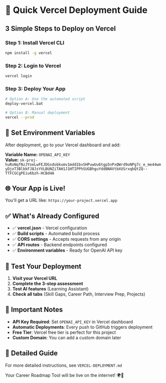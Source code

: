 # 🚀 Quick Vercel Deployment Guide

## **3 Simple Steps to Deploy on Vercel**

### **Step 1: Install Vercel CLI**
```bash
npm install -g vercel
```

### **Step 2: Login to Vercel**
```bash
vercel login
```

### **Step 3: Deploy Your App**
```bash
# Option A: Use the automated script
deploy-vercel.bat

# Option B: Manual deployment
vercel --prod
```

## **🔧 Set Environment Variables**

After deployment, go to your Vercel dashboard and add:

**Variable Name:** `OPENAI_API_KEY`  
**Value:** `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`

## **🌐 Your App is Live!**

You'll get a URL like: `https://your-project.vercel.app`

## **✅ What's Already Configured**

- ✅ **vercel.json** - Vercel configuration
- ✅ **Build scripts** - Automated build process
- ✅ **CORS settings** - Accepts requests from any origin
- ✅ **API routes** - Backend endpoints configured
- ✅ **Environment variables** - Ready for OpenAI API key

## **🎯 Test Your Deployment**

1. **Visit your Vercel URL**
2. **Complete the 3-step assessment**
3. **Test AI features** (Learning Assistant)
4. **Check all tabs** (Skill Gaps, Career Path, Interview Prep, Projects)

## **🚨 Important Notes**

- **API Key Required**: Set `OPENAI_API_KEY` in Vercel dashboard
- **Automatic Deployments**: Every push to GitHub triggers deployment
- **Free Tier**: Vercel free tier is perfect for this project
- **Custom Domain**: You can add a custom domain later

## **📖 Detailed Guide**

For more detailed instructions, see `VERCEL-DEPLOYMENT.md`

Your Career Roadmap Tool will be live on the internet! 🌍🚀
